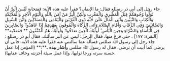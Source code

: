 جاء رجل إلى أبي ذر رضللع  فقال: ما الإيمان؟ فقرأ عليه هذه الآية: قفتحاية لَيْسَ الْبِرَّ أَنْ تُوَلُّوا وُجُوهَكُمْ قِبَلَ الْمَشْرِقِ وَالْمَغْرِبِ وَلَٰكِنَّ الْبِرَّ مَنْ آمَنَ بِاللَّهِ وَالْيَوْمِ الْآخِرِ وَالْمَلَائِكَةِ وَالْكِتَابِ وَالنَّبِيِّينَ وَآتَى الْمَالَ عَلَىٰ حُبِّهِ ذَوِي الْقُرْبَىٰ وَالْيَتَامَىٰ وَالْمَسَاكِينَ وَابْنَ السَّبِيلِ وَالسَّائِلِينَ وَفِي الرِّقَابِ وَأَقَامَ الصَّلَاةَ وَآتَى الزَّكَاةَ وَالْمُوفُونَ بِعَهْدِهِمْ إِذَا عَاهَدُوا ۖ وَالصَّابِرِينَ فِي الْبَأْسَاءِ وَالضَّرَّاءِ وَحِينَ الْبَأْسِ ۗ أُولَٰئِكَ الَّذِينَ صَدَقُوا ۖ وَأُولَٰئِكَ هُمُ الْمُتَّقُونَ ** ققفلاية** [البقرة: ١٧٧] ، حتى فرغ منها، فقال الرجل: ليس عن البر سألتك، فقال أبو ذر رضللع : جاء رجل إلى رسول ﷲ صللس فسأله عما سألتني عنه فقرأ عليه هذه الآية، فأبى أن يرضى كما أبيت أن ترضى، فقال له رسول ﷲ صللس و**أشار بيده** ـ**:** (المؤمن إذا عمل حسنة سرته ورجا ثوابها، وإذا عمل سيئة أحزنته وخاف عقابها).